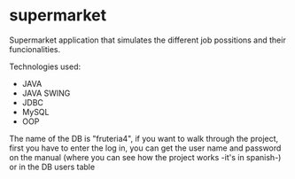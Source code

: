 # supermarket
Supermarket application that simulates the different job possitions and their funcionalities.

Technologies used:
  - JAVA
  - JAVA SWING
  - JDBC
  - MySQL
  - OOP
  
  
The name of the DB is "fruteria4", if you want to walk through the project, first you have to enter the log in, you can get the user name and password on the manual (where you can see how the project works -it's in spanish-) or in the DB users table 
